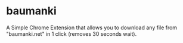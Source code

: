# baumanki
A Simple Chrome Extension that allows you to download any file from "baumanki.net" in 1 click
(removes 30 seconds wait).
